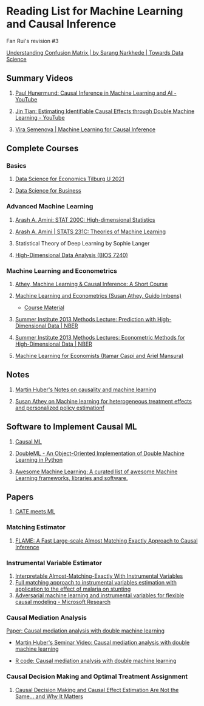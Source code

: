 # Reading List for Machine Learning and Causal Inference 

Fan Rui's revision #3

[Understanding Confusion Matrix | by Sarang Narkhede | Towards Data Science](https://towardsdatascience.com/understanding-confusion-matrix-a9ad42dcfd62)

## Summary Videos 

1. [Paul Hunermund: Causal Inference in Machine Learning and AI - YouTube](https://www.youtube.com/watch?v=GtpnWQ9uTL8)

1. [Jin Tian: Estimating Identifiable Causal Effects through Double Machine Learning - YouTube](https://www.youtube.com/watch?v=PUOYK2zhjLc)

1.  [Vira Semenova | Machine Learning for Causal Inference](https://www.youtube.com/watch?v=9-MTbsGvX1U)


## Complete Courses

### Basics

1. [Data Science for Economics Tilburg U 2021](https://madina-k.github.io/dse_mk2021/landing-page.html)

1. [Data Science for Business](http://www.leonidzhukov.net/hse/2020/datascience/)

### Advanced Machine Learning

1. [Arash A. Amini: STAT 200C: High-dimensional Statistics](http://www.stat.ucla.edu/~arashamini/teaching/200c)

1. [Arash A. Amini | STATS 231C: Theories of Machine Learning](http://www.stat.ucla.edu/~arashamini/teaching/231c)

1. Statistical Theory of Deep Learning by Sophie Langer

1. [High-Dimensional Data Analysis (BIOS 7240)](https://myweb.uiowa.edu/pbreheny/7240/s19/notes.html)

### Machine Learning and Econometrics

1. [Athey, Machine Learning & Causal Inference: A Short Course](https://www.youtube.com/playlist?list=PLxq_lXOUlvQAoWZEqhRqHNezS30lI49G-)

1. [Machine Learning and Econometrics (Susan Athey, Guido Imbens)](https://www.aeaweb.org/conference/cont-ed/2018-webcasts)
  
   + [Course Material](https://drive.google.com/drive/folders/1SEEOMluxBcSAb_tsDYgcLFtOQaeWtkLp)
  
1. [Summer Institute 2013 Methods Lecture: Prediction with High-Dimensional Data | NBER](https://www.nber.org/lecture/summer-institute-2013-methods-lecture-prediction-high-dimensional-data)

1. [Summer Institute 2013 Methods Lectures: Econometric Methods for High-Dimensional Data | NBER](https://www.nber.org/lecture/summer-institute-2013-methods-lectures-econometric-methods-high-dimensional-data)

1. [Machine Learning for Economists (Itamar Caspi and Ariel Mansura)](https://ml4econ.github.io/course-spring2019/lectures.html#week_9)


## Notes

1. [Martin Huber's Notes on causality and machine learning](https://drive.switch.ch/index.php/s/tNhKQmkGB48bjfz/download#page59)

2. [Susan Athey on Machine learning for
heterogeneous treatment effects and personalized policy
estimationf](http://nasmes.dss.ucdavis.edu/uploads/5/6/8/7/56877229/uc_lec.pdf) 



## Software to Implement Causal ML

1. [Causal ML](https://causalml.readthedocs.io/en/latest/about.html)

1. [DoubleML - An Object-Oriented Implementation of Double Machine Learning in Python](https://www.jmlr.org/papers/volume23/21-0862/21-0862.pdf)

1. [Awesome Machine Learning: A curated list of awesome Machine Learning frameworks, libraries and software.](https://github.com/dengzc/awesome-machine-learning)

## Papers

1. [CATE meets ML](https://link.springer.com/article/10.1007/s42521-021-00033-7)


### Matching Estimator

1. [FLAME: A Fast Large-scale Almost Matching Exactly
Approach to Causal Inference](https://www.jmlr.org/papers/volume22/19-853/19-853.pdf)

### Instrumental Variable Estimator

1. [Interpretable Almost-Matching-Exactly With Instrumental Variables](https://arxiv.org/pdf/1906.11658.pdf)
1. [Full matching approach to instrumental variables estimation with application to the effect of malaria on stunting](https://projecteuclid.org/journals/annals-of-applied-statistics/volume-10/issue-1/Full-matching-approach-to-instrumental-variables-estimation-with-application-to/10.1214/15-AOAS894.full)
1. [Adversarial machine learning and instrumental variables for flexible causal modeling - Microsoft Research](https://www.microsoft.com/en-us/research/blog/adversarial-machine-learning-and-instrumental-variables-for-flexible-causal-modeling/)

### Causal Mediation Analysis

[Paper: Causal mediation analysis with double machine learning](https://arxiv.org/abs/2002.12710)

  + [Martin Huber's Seminar Video: Causal mediation analysis with double machine learning](https://www.youtube.com/watch?v=tuBXi3zCCHY)

  + [R code: Causal mediation analysis with double machine learning](https://search.r-project.org/CRAN/refmans/causalweight/html/medDML.html)

### Causal Decision Making and Optimal Treatment Assignment

1. [Causal Decision Making and Causal Effect Estimation Are Not the Same... and Why It Matters](https://arxiv.org/pdf/2104.04103.pdf)
